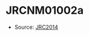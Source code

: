<a name="material" />

# JRCNM01002a
<script type="application/ld+json">
  {
    "@context": "https://schema.org/",
    "@type": "ChemicalSubstance",
    "http://purl.org/dc/terms/conformsTo":
      {
        "@type": "CreativeWork",
        "@id": "https://bioschemas.org/profiles/ChemicalSubstance/0.4-RELEASE/"
      },
    "@id": "https://egonw.github.io/nanowiki/nanowiki372.html#material",
    "name": "JRCNM01002a",
    "sameAs": "http://127.0.0.1/mediawiki/index.php/Special:URIResolver/JRCNM01002a"
  }
</script>


* Source: [JRC2014](http://127.0.0.1/mediawiki/index.php/Special:URIResolver/JRC2014)

